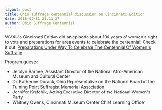 ```yaml
---
layout: post
title: Ohio suffrage centennial discussion on Cincinnati Edition
date: 2018-05-21 21:11:27
author: Ohio Suffrage Centennial
---
```


WVXU's Cincinnati Edition did an episode about 100 years of women's right to vote and preparations for area events to celebrate the centennial! Check it out: [Preparations Under Way To Celebrate The Centennial Of Women's Suffrage](http://wvxu.org/post/preparations-under-way-celebrate-centennial-womens-suffrage).

Program guests:
* Jerolyn Barbee, Assistant Director of the National Afro-American Museum and Cultural Center
* Dr. Katherine Durack, Ohio Representative on the National Board of the Turning Point Suffragist Memorial Association
* Jennifer Krafchik, Acting Executive Director of the National Woman's Party
* Whitney Owens, Cincinnati Museum Center Chief Learning Officer

